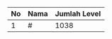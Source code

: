 | No | Nama            | Jumlah Level |
|----|-----------------|--------------|
| 1  | #    |    1038        |
